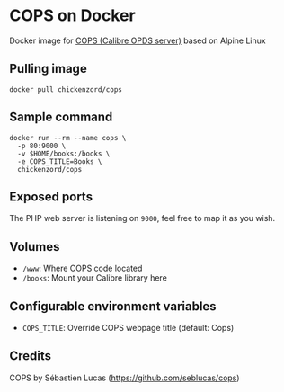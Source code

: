 # COPS on Docker

Docker image for [COPS (Calibre OPDS server)](https://github.com/seblucas/cops) based on Alpine Linux

## Pulling image

```
docker pull chickenzord/cops
```

## Sample command

```
docker run --rm --name cops \
  -p 80:9000 \
  -v $HOME/books:/books \
  -e COPS_TITLE=Books \
  chickenzord/cops
```

## Exposed ports

The PHP web server is listening on `9000`, feel free to map it as you wish.

## Volumes

- `/www`: Where COPS code located
- `/books`: Mount your Calibre library here

## Configurable environment variables

- `COPS_TITLE`: Override COPS webpage title (default: Cops)

## Credits

COPS by Sébastien Lucas (https://github.com/seblucas/cops)
